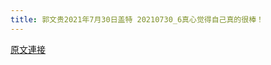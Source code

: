 ```yaml
---
title: 郭文贵2021年7月30日盖特 20210730_6真心觉得自己真的很棒！
---
```


[原文連接](https://gnews.org/ThreadView/53481349)


